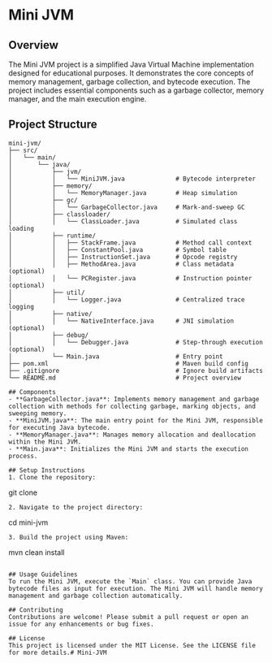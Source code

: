 # Mini JVM

## Overview
The Mini JVM project is a simplified Java Virtual Machine implementation designed for educational purposes. It demonstrates the core concepts of memory management, garbage collection, and bytecode execution. The project includes essential components such as a garbage collector, memory manager, and the main execution engine.

## Project Structure
```
mini-jvm/
├── src/
│   └── main/
│       └── java/
│           ├── jvm/
│           │   └── MiniJVM.java              # Bytecode interpreter
│           ├── memory/
│           │   └── MemoryManager.java        # Heap simulation
│           ├── gc/
│           │   └── GarbageCollector.java     # Mark-and-sweep GC
│           ├── classloader/
│           │   └── ClassLoader.java          # Simulated class loading
│           ├── runtime/
│           │   ├── StackFrame.java           # Method call context
│           │   ├── ConstantPool.java         # Symbol table
│           │   ├── InstructionSet.java       # Opcode registry
│           │   ├── MethodArea.java           # Class metadata (optional)
│           │   └── PCRegister.java           # Instruction pointer (optional)
│           ├── util/
│           │   └── Logger.java               # Centralized trace logging
│           ├── native/
│           │   └── NativeInterface.java      # JNI simulation (optional)
│           ├── debug/
│           │   └── Debugger.java             # Step-through execution (optional)
│           └── Main.java                     # Entry point
├── pom.xml                                   # Maven build config
├── .gitignore                                # Ignore build artifacts
└── README.md                                 # Project overview

## Components
- **GarbageCollector.java**: Implements memory management and garbage collection with methods for collecting garbage, marking objects, and sweeping memory.
- **MiniJVM.java**: The main entry point for the Mini JVM, responsible for executing Java bytecode.
- **MemoryManager.java**: Manages memory allocation and deallocation within the Mini JVM.
- **Main.java**: Initializes the Mini JVM and starts the execution process.

## Setup Instructions
1. Clone the repository:
   ```
   git clone <repository-url>
   ```
2. Navigate to the project directory:
   ```
   cd mini-jvm
   ```
3. Build the project using Maven:
   ```
   mvn clean install
   ```

## Usage Guidelines
To run the Mini JVM, execute the `Main` class. You can provide Java bytecode files as input for execution. The Mini JVM will handle memory management and garbage collection automatically.

## Contributing
Contributions are welcome! Please submit a pull request or open an issue for any enhancements or bug fixes.

## License
This project is licensed under the MIT License. See the LICENSE file for more details.#   M i n i - J V M 
 
 